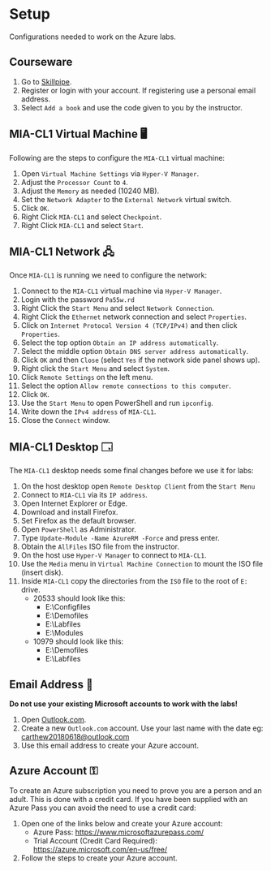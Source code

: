# Setup

Configurations needed to work on the Azure labs.

## Courseware

1. Go to [Skillpipe](https://skillpipe.com/en-GB/).
1. Register or login with your account. If registering use a personal email address.
1. Select `Add a book` and use the code given to you by the instructor.

## MIA-CL1 Virtual Machine 🖥️

Following are the steps to configure the `MIA-CL1` virtual machine:

1. Open `Virtual Machine Settings` via `Hyper-V Manager`.
1. Adjust the `Processor Count` to `4`.
1. Adjust the `Memory` as needed (10240 MB).
1. Set the `Network Adapter` to the `External Network` virtual switch.
1. Click `OK`.
1. Right Click `MIA-CL1` and select `Checkpoint`.
1. Right Click `MIA-CL1` and select `Start`.

## MIA-CL1 Network 🖧

Once `MIA-CL1` is running we need to configure the network:

1. Connect to the `MIA-CL1` virtual machine via `Hyper-V Manager`.
1. Login with the password `Pa55w.rd`
1. Right Click the `Start Menu` and select `Network Connection`.
1. Right Click the `Ethernet` network connection and select `Properties`.
1. Click on `Internet Protocol Version 4 (TCP/IPv4)` and then click `Properties`.
1. Select the top option `Obtain an IP address automatically`.
1. Select the middle option `Obtain DNS server address automatically`.
1. Click `OK` and then `Close` (select `Yes` if the network side panel shows up).
1. Right click the `Start Menu` and select `System`.
1. Click `Remote Settings` on the left menu.
1. Select the option `Allow remote connections to this computer`.
1. Click `OK`.
1. Use the `Start Menu` to open PowerShell and run `ipconfig`.
1. Write down the `IPv4 address` of `MIA-CL1`.
1. Close the `Connect` window.

## MIA-CL1 Desktop 🗔

The `MIA-CL1` desktop needs some final changes before we use it for labs:

1. On the host desktop open `Remote Desktop Client` from the `Start Menu`
1. Connect to `MIA-CL1` via its `IP address`.
1. Open Internet Explorer or Edge.
1. Download and install Firefox.
1. Set Firefox as the default browser.
1. Open `PowerShell` as Administrator.
1. Type `Update-Module -Name AzureRM -Force` and press enter.
1. Obtain the `AllFiles` ISO file from the instructor.
1. On the host use `Hyper-V Manager` to connect to `MIA-CL1`.
1. Use the `Media` menu in `Virtual Machine Connection` to mount the ISO file (insert disk).
1. Inside `MIA-CL1` copy the directories from the `ISO` file to the root of `E:` drive.
   * 20533 should look like this:
     * E:\Configfiles
     * E:\Demofiles
     * E:\Labfiles
     * E:\Modules
   * 10979 should look like this:
     * E:\Demofiles
     * E:\Labfiles

## Email Address 📧

__Do not use your existing Microsoft accounts to work with the labs!__

1. Open [Outlook.com](https://outlook.live.com/owa/).
1. Create a new `Outlook.com` account. Use your last name with the date eg: carthew20180618@outlook.com
1. Use this email address to create your Azure account.

## Azure Account ⚿

To create an Azure subscription you need to prove you are a person and an adult. This is done with a credit card. If you have been supplied with an Azure Pass you can avoid the need to use a credit card:

1. Open one of the links below and create your Azure account:
   * Azure Pass: https://www.microsoftazurepass.com/
   * Trial Account (Credit Card Required): https://azure.microsoft.com/en-us/free/
1. Follow the steps to create your Azure account.





